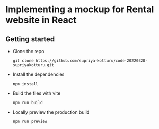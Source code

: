 # Implementing a mockup for Rental website in React

## Getting started

- Clone the repo
  ```
  git clone https://github.com/supriya-kotturu/code-20220320-supriyakotturu.git
  ```
- Install the dependencies
  ```
  npm install
  ```
- Build the files with vite
  ```
  npm run build
  ```
- Locally preview the production build
  ```
  npm run preview
  ```
